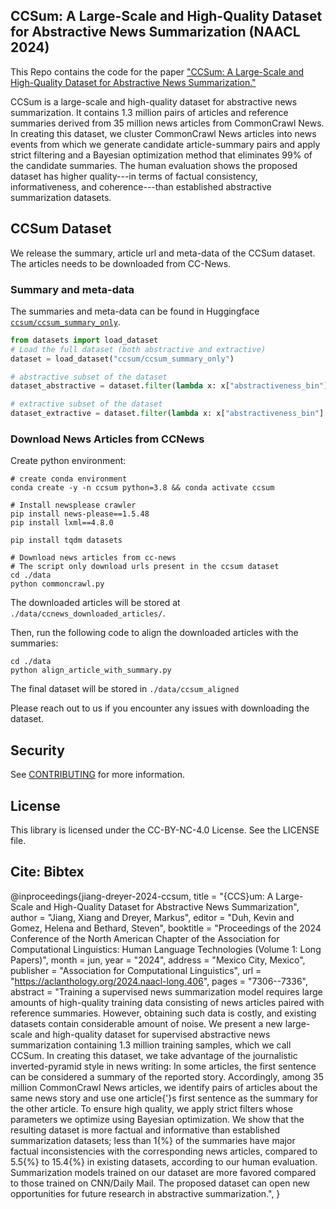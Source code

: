 ## CCSum: A Large-Scale and High-Quality Dataset for Abstractive News Summarization (NAACL 2024)
This Repo contains the code for the paper ["CCSum: A Large-Scale and High-Quality Dataset for Abstractive News Summarization."](https://aclanthology.org/2024.naacl-long.406/)

CCSum is a large-scale and high-quality dataset for abstractive news summarization.
It contains 1.3 million pairs of articles and reference summaries derived from 35 million news articles from CommonCrawl News.
In creating this dataset, we cluster CommonCrawl News articles into news events from which we generate candidate article-summary pairs and apply strict filtering and a Bayesian optimization method that eliminates 99% of the candidate summaries.
The human evaluation shows the proposed dataset has higher quality---in terms of factual consistency, informativeness, and coherence---than established abstractive summarization datasets.

## CCSum Dataset
We release the summary, article url and meta-data of the CCSum dataset. The articles needs to be downloaded from CC-News.

### Summary and meta-data
The summaries and meta-data can be found in Huggingface [`ccsum/ccsum_summary_only`](https://huggingface.co/datasets/ccsum/ccsum_summary_only).

```python
from datasets import load_dataset
# Load the full dataset (both abstractive and extractive)
dataset = load_dataset("ccsum/ccsum_summary_only")

# abstractive subset of the dataset
dataset_abstractive = dataset.filter(lambda x: x["abstractiveness_bin"] == "high")

# extractive subset of the dataset
dataset_extractive = dataset.filter(lambda x: x["abstractiveness_bin"] == "low")
```

### Download News Articles from CCNews
Create python environment:
```
# create conda environment
conda create -y -n ccsum python=3.8 && conda activate ccsum

# Install newsplease crawler
pip install news-please==1.5.48
pip install lxml==4.8.0

pip install tqdm datasets

# Download news articles from cc-news
# The script only download urls present in the ccsum dataset
cd ./data
python commoncrawl.py
```
The downloaded articles will be stored at `./data/ccnews_downloaded_articles/`.

Then, run the following code to align the downloaded articles with the summaries:
```
cd ./data
python align_article_with_summary.py

```
The final dataset will be stored in `./data/ccsum_aligned`

Please reach out to us if you encounter any issues with downloading the dataset.


## Security

See [CONTRIBUTING](CONTRIBUTING.md#security-issue-notifications) for more information.

## License

This library is licensed under the CC-BY-NC-4.0 License. See the LICENSE file.

## Cite: Bibtex
@inproceedings{jiang-dreyer-2024-ccsum,
    title = "{CCS}um: A Large-Scale and High-Quality Dataset for Abstractive News Summarization",
    author = "Jiang, Xiang  and
      Dreyer, Markus",
    editor = "Duh, Kevin  and
      Gomez, Helena  and
      Bethard, Steven",
    booktitle = "Proceedings of the 2024 Conference of the North American Chapter of the Association for Computational Linguistics: Human Language Technologies (Volume 1: Long Papers)",
    month = jun,
    year = "2024",
    address = "Mexico City, Mexico",
    publisher = "Association for Computational Linguistics",
    url = "https://aclanthology.org/2024.naacl-long.406",
    pages = "7306--7336",
    abstract = "Training a supervised news summarization model requires large amounts of high-quality training data consisting of news articles paired with reference summaries. However, obtaining such data is costly, and existing datasets contain considerable amount of noise. We present a new large-scale and high-quality dataset for supervised abstractive news summarization containing 1.3 million training samples, which we call CCSum. In creating this dataset, we take advantage of the journalistic inverted-pyramid style in news writing: In some articles, the first sentence can be considered a summary of the reported story. Accordingly, among 35 million CommonCrawl News articles, we identify pairs of articles about the same news story and use one article{'}s first sentence as the summary for the other article. To ensure high quality, we apply strict filters whose parameters we optimize using Bayesian optimization. We show that the resulting dataset is more factual and informative than established summarization datasets; less than 1{\%} of the summaries have major factual inconsistencies with the corresponding news articles, compared to 5.5{\%} to 15.4{\%} in existing datasets, according to our human evaluation. Summarization models trained on our dataset are more favored compared to those trained on CNN/Daily Mail. The proposed dataset can open new opportunities for future research in abstractive summarization.",
}

